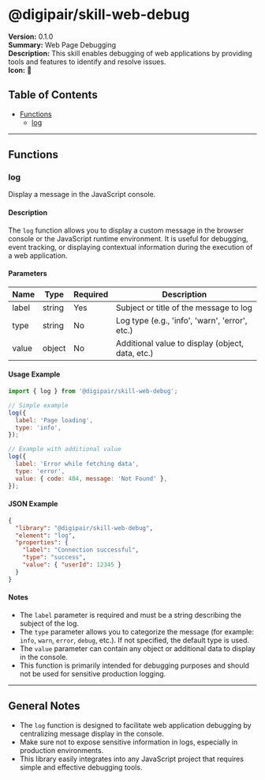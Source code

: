 # @digipair/skill-web-debug

**Version:** 0.1.0  
**Summary:** Web Page Debugging  
**Description:** This skill enables debugging of web applications by providing tools and features to identify and resolve issues.  
**Icon:** 🔧

## Table of Contents

- [Functions](#functions)
  - [log](#log)

---

## Functions

### log

Display a message in the JavaScript console.

#### Description

The `log` function allows you to display a custom message in the browser console or the JavaScript runtime environment. It is useful for debugging, event tracking, or displaying contextual information during the execution of a web application.

#### Parameters

| Name  | Type   | Required | Description                                      |
| ----- | ------ | -------- | ------------------------------------------------ |
| label | string | Yes      | Subject or title of the message to log           |
| type  | string | No       | Log type (e.g., 'info', 'warn', 'error', etc.)   |
| value | object | No       | Additional value to display (object, data, etc.) |

#### Usage Example

```javascript
import { log } from '@digipair/skill-web-debug';

// Simple example
log({
  label: 'Page loading',
  type: 'info',
});

// Example with additional value
log({
  label: 'Error while fetching data',
  type: 'error',
  value: { code: 404, message: 'Not Found' },
});
```

#### JSON Example

```json
{
  "library": "@digipair/skill-web-debug",
  "element": "log",
  "properties": {
    "label": "Connection successful",
    "type": "success",
    "value": { "userId": 12345 }
  }
}
```

#### Notes

- The `label` parameter is required and must be a string describing the subject of the log.
- The `type` parameter allows you to categorize the message (for example: `info`, `warn`, `error`, `debug`, etc.). If not specified, the default type is used.
- The `value` parameter can contain any object or additional data to display in the console.
- This function is primarily intended for debugging purposes and should not be used for sensitive production logging.

---

## General Notes

- The `log` function is designed to facilitate web application debugging by centralizing message display in the console.
- Make sure not to expose sensitive information in logs, especially in production environments.
- This library easily integrates into any JavaScript project that requires simple and effective debugging tools.
